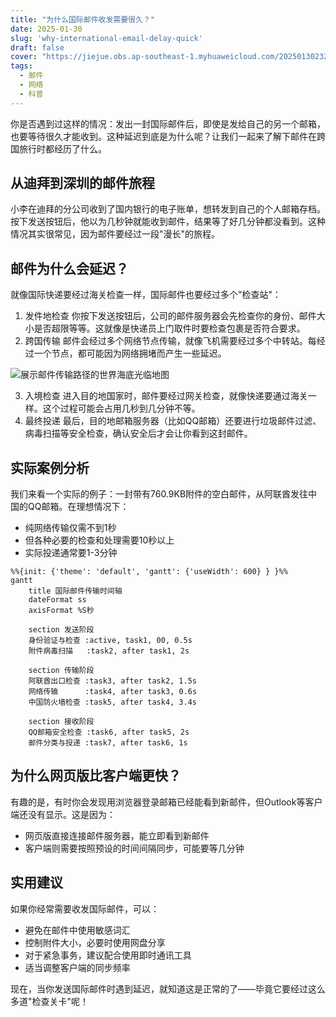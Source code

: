 ```yaml
---
title: "为什么国际邮件收发需要很久？"
date: 2025-01-30
slug: 'why-international-email-delay-quick'
draft: false
cover: "https://jiejue.obs.ap-southeast-1.myhuaweicloud.com/20250130232237397.webp"
tags:
  - 邮件
  - 网络
  - 科普
---
```

你是否遇到过这样的情况：发出一封国际邮件后，即使是发给自己的另一个邮箱，也要等待很久才能收到。这种延迟到底是为什么呢？让我们一起来了解下邮件在跨国旅行时都经历了什么。

<!--more-->

## 从迪拜到深圳的邮件旅程

小李在迪拜的分公司收到了国内银行的电子账单，想转发到自己的个人邮箱存档。按下发送按钮后，他以为几秒钟就能收到邮件，结果等了好几分钟都没看到。这种情况其实很常见，因为邮件要经过一段"漫长"的旅程。

## 邮件为什么会延迟？

就像国际快递要经过海关检查一样，国际邮件也要经过多个"检查站"：

1. 发件地检查
   你按下发送按钮后，公司的邮件服务器会先检查你的身份、邮件大小是否超限等等。这就像是快递员上门取件时要检查包裹是否符合要求。
2. 跨国传输
   邮件会经过多个网络节点传输，就像飞机需要经过多个中转站。每经过一个节点，都可能因为网络拥堵而产生一些延迟。

![展示邮件传输路径的世界海底光临地图](https://jiejue.obs.ap-southeast-1.myhuaweicloud.com/20250130190520715.webp)

3. 入境检查
   进入目的地国家时，邮件要经过网关检查，就像快递要通过海关一样。这个过程可能会占用几秒到几分钟不等。
4. 最终投递
   最后，目的地邮箱服务器（比如QQ邮箱）还要进行垃圾邮件过滤、病毒扫描等安全检查，确认安全后才会让你看到这封邮件。

## 实际案例分析

我们来看一个实际的例子：一封带有760.9KB附件的空白邮件，从阿联酋发往中国的QQ邮箱。在理想情况下：

- 纯网络传输仅需不到1秒
- 但各种必要的检查和处理需要10秒以上
- 实际投递通常要1-3分钟

```mermaid
%%{init: {'theme': 'default', 'gantt': {'useWidth': 600} } }%%
gantt
    title 国际邮件传输时间轴
    dateFormat ss
    axisFormat %S秒
  
    section 发送阶段
    身份验证与检查 :active, task1, 00, 0.5s
    附件病毒扫描   :task2, after task1, 2s
  
    section 传输阶段
    阿联酋出口检查 :task3, after task2, 1.5s
    网络传输      :task4, after task3, 0.6s
    中国防火墙检查 :task5, after task4, 3.4s
  
    section 接收阶段
    QQ邮箱安全检查 :task6, after task5, 2s
    邮件分类与投递 :task7, after task6, 1s
```

## 为什么网页版比客户端更快？

有趣的是，有时你会发现用浏览器登录邮箱已经能看到新邮件，但Outlook等客户端还没有显示。这是因为：

- 网页版直接连接邮件服务器，能立即看到新邮件
- 客户端则需要按照预设的时间间隔同步，可能要等几分钟

## 实用建议

如果你经常需要收发国际邮件，可以：

- 避免在邮件中使用敏感词汇
- 控制附件大小，必要时使用网盘分享
- 对于紧急事务，建议配合使用即时通讯工具
- 适当调整客户端的同步频率

现在，当你发送国际邮件时遇到延迟，就知道这是正常的了——毕竟它要经过这么多道"检查关卡"呢！
